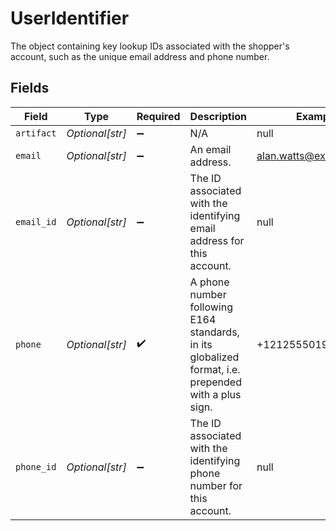 # UserIdentifier

The object containing key lookup IDs associated with the shopper's account, such as the unique email address and phone number.


## Fields

| Field                                                                                               | Type                                                                                                | Required                                                                                            | Description                                                                                         | Example                                                                                             |
| --------------------------------------------------------------------------------------------------- | --------------------------------------------------------------------------------------------------- | --------------------------------------------------------------------------------------------------- | --------------------------------------------------------------------------------------------------- | --------------------------------------------------------------------------------------------------- |
| `artifact`                                                                                          | *Optional[str]*                                                                                     | :heavy_minus_sign:                                                                                  | N/A                                                                                                 | null                                                                                                |
| `email`                                                                                             | *Optional[str]*                                                                                     | :heavy_minus_sign:                                                                                  | An email address.                                                                                   | alan.watts@example.com                                                                              |
| `email_id`                                                                                          | *Optional[str]*                                                                                     | :heavy_minus_sign:                                                                                  | The ID associated with the identifying email address for this account.                              | null                                                                                                |
| `phone`                                                                                             | *Optional[str]*                                                                                     | :heavy_check_mark:                                                                                  | A phone number following E164 standards, in its globalized format, i.e. prepended with a plus sign. | +12125550199                                                                                        |
| `phone_id`                                                                                          | *Optional[str]*                                                                                     | :heavy_minus_sign:                                                                                  | The ID associated with the identifying phone number for this account.                               | null                                                                                                |